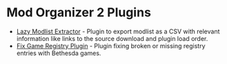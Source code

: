 # Mod Organizer 2 Plugins

- [Lazy Modlist Extractor](https://www.nexusmods.com/skyrimspecialedition/mods/105126) - Plugin to export modlist as a CSV with relevant information like links to the source download and plugin load order.
- [Fix Game Registry Plugin](https://www.nexusmods.com/site/mods/716) - Plugin fixing broken or missing registry entries with Bethesda games.
